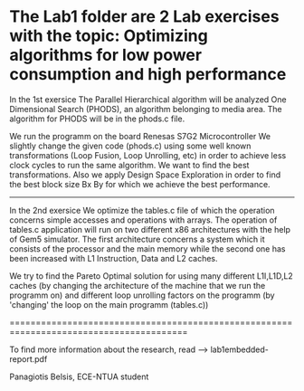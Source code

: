 The Lab1 folder are 2 Lab exercises with the topic: 
Optimizing algorithms for low power consumption and high performance
========================================================================================
In the 1st exersice
The Parallel Hierarchical algorithm will be analyzed 
One Dimensional Search (PHODS), an algorithm belonging to 
media area. The algorithm for PHODS will be in the phods.c file.

We run the programm on the board Renesas S7G2 Microcontroller
We slightly change the given code (phods.c) using some well known transformations 
(Loop Fusion, Loop Unrolling, etc) in order to achieve less clock cycles to run the 
same algorithm. We want to find the best transformations. Also we apply Design Space 
Exploration in order to find the best block size Bx By for which we achieve the best 
performance.

---------------------------------------------------------------------------------------

In the 2nd exersice
We optimize the tables.c file of which 
the operation concerns simple accesses and operations with arrays. The operation of 
tables.c application will run on two different x86 architectures with the help of 
Gem5 simulator. The first architecture concerns a system which it consists of the 
processor and the main memory while the second one has been increased with
L1 Instruction, Data and L2 caches.

We try to find the Pareto Optimal solution for using many different L1I,L1D,L2 caches 
(by changing the architecture of the machine that we run the programm on) and different 
loop unrolling factors on the programm (by 'changing' the loop on the main programm (tables.c))

========================================================================================

To find more information about the research, read --> lab1embedded-report.pdf

Panagiotis Belsis, ECE-NTUA student
